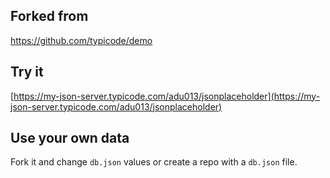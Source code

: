 ## Forked from
https://github.com/typicode/demo

## Try it

[https://my-json-server.typicode.com/adu013/jsonplaceholder](https://my-json-server.typicode.com/adu013/jsonplaceholder)

## Use your own data

Fork it and change `db.json` values or create a repo with a `db.json` file.
